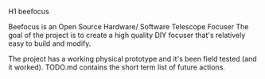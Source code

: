H1 beefocus

Beefocus is an Open Source Hardware/ Software Telescope Focuser 
The goal of the project is to create a high quality DIY focuser that's
relatively easy to build and modify.

The project has a working physical prototype and it's been field tested
(and it worked).  TODO.md contains the short term list of future actions.  

